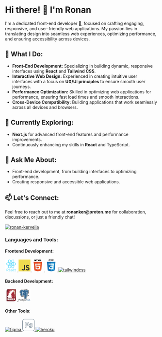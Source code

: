 <h1>Hi there! 👋 I'm Ronan</h1>

<p>I'm a dedicated front-end developer 🚀, focused on crafting engaging, responsive, and user-friendly web applications. My passion lies in translating design into seamless web experiences, optimizing performance, and ensuring accessibility across devices.</p>

<h2>🌟 What I Do:</h2>
<ul>
  <li><strong>Front-End Development:</strong> Specializing in building dynamic, responsive interfaces using <strong>React</strong> and <strong>Tailwind CSS</strong>.</li>
  <li><strong>Interactive Web Design:</strong> Experienced in creating intuitive user interfaces with a focus on <strong>UX/UI principles</strong> to ensure smooth user journeys.</li>
  <li><strong>Performance Optimization:</strong> Skilled in optimizing web applications for performance, ensuring fast load times and smooth interactions.</li>
  <li><strong>Cross-Device Compatibility:</strong> Building applications that work seamlessly across all devices and browsers.</li>
</ul>

<h2>🌱 Currently Exploring:</h2>
<ul>
  <li><strong>Next.js</strong> for advanced front-end features and performance improvements.</li>
  <li>Continuously enhancing my skills in <strong>React</strong> and TypeScript.</li>
</ul>

<h2>💬 Ask Me About:</h2>
<ul>
  <li>Front-end development, from building interfaces to optimizing performance.</li>
  <li>Creating responsive and accessible web applications.</li>
</ul>

<h2>📫 Let's Connect:</h2>
<p>Feel free to reach out to me at <strong>ronanker@proton.me</strong> for collaboration, discussions, or just a friendly chat!</p>

<p align="left">
<a href="https://www.linkedin.com/in/ronankerv" target="blank"><img align="center" src="https://raw.githubusercontent.com/rahuldkjain/github-profile-readme-generator/master/src/images/icons/Social/linked-in-alt.svg" alt="ronan-kervella" height="30" width="40" /></a>
</p>


<h3 align="left">Languages and Tools:</h3>

<h4 align="left">Frontend Development:</h4>
<p align="left">
    <a href="https://reactjs.org/" target="_blank" rel="noreferrer"> 
        <img src="https://raw.githubusercontent.com/devicons/devicon/master/icons/react/react-original-wordmark.svg" alt="react" width="40" height="40"/> 
    </a>
    <a href="https://developer.mozilla.org/en-US/docs/Web/JavaScript" target="_blank" rel="noreferrer"> 
        <img src="https://raw.githubusercontent.com/devicons/devicon/master/icons/javascript/javascript-original.svg" alt="javascript" width="40" height="40"/> 
    </a>
    <a href="https://www.w3.org/html/" target="_blank" rel="noreferrer"> 
        <img src="https://raw.githubusercontent.com/devicons/devicon/master/icons/html5/html5-original-wordmark.svg" alt="html5" width="40" height="40"/> 
    </a>
    <a href="https://www.w3schools.com/css/" target="_blank" rel="noreferrer"> 
        <img src="https://raw.githubusercontent.com/devicons/devicon/master/icons/css3/css3-original-wordmark.svg" alt="css3" width="40" height="40"/> 
    </a>
    <a href="https://tailwindcss.com/" target="_blank" rel="noreferrer"> 
        <img src="https://www.vectorlogo.zone/logos/tailwindcss/tailwindcss-icon.svg" alt="tailwindcss" width="40" height="40"/> 
    </a>
</p>

<h4 align="left">Backend Development:</h4>
<p align="left">
    <a href="https://rubyonrails.org" target="_blank" rel="noreferrer"> 
        <img src="https://raw.githubusercontent.com/devicons/devicon/master/icons/rails/rails-original-wordmark.svg" alt="rails" width="40" height="40"/> 
    </a>
    <a href="https://www.postgresql.org" target="_blank" rel="noreferrer"> 
        <img src="https://raw.githubusercontent.com/devicons/devicon/master/icons/postgresql/postgresql-original-wordmark.svg" alt="postgresql" width="40" height="40"/> 
    </a>
</p>

<h4 align="left">Other Tools:</h4>
<p align="left">
    <a href="https://www.figma.com/" target="_blank" rel="noreferrer"> 
        <img src="https://www.vectorlogo.zone/logos/figma/figma-icon.svg" alt="figma" width="40" height="40"/> 
    </a>
    <a href="https://www.adobe.com/products/photoshop.html" target="_blank" rel="noreferrer"> 
        <img src="https://raw.githubusercontent.com/devicons/devicon/master/icons/photoshop/photoshop-line.svg" alt="photoshop" width="40" height="40"/> 
    </a>
    <a href="https://heroku.com" target="_blank" rel="noreferrer"> 
        <img src="https://www.vectorlogo.zone/logos/heroku/heroku-icon.svg" alt="heroku" width="40" height="40"/> 
    </a>
</p>


